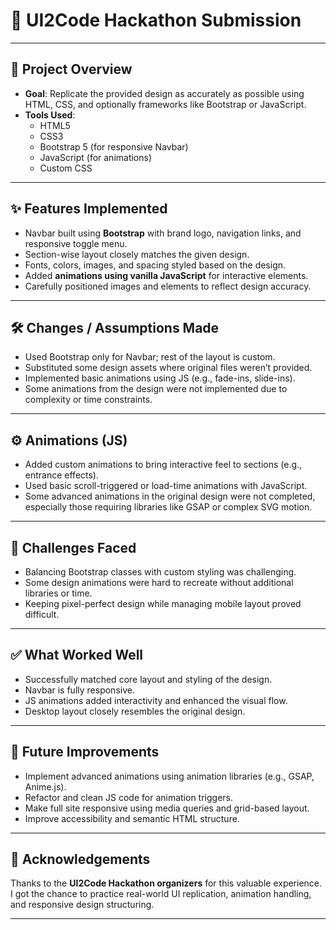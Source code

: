# 🎨 UI2Code Hackathon Submission

---

## 📌 Project Overview

- **Goal**: Replicate the provided design as accurately as possible using HTML, CSS, and optionally frameworks like Bootstrap or JavaScript.
- **Tools Used**:  
  - HTML5  
  - CSS3  
  - Bootstrap 5 (for responsive Navbar)  
  - JavaScript (for animations)  
  - Custom CSS

---

## ✨ Features Implemented

- Navbar built using **Bootstrap** with brand logo, navigation links, and responsive toggle menu.
- Section-wise layout closely matches the given design.
- Fonts, colors, images, and spacing styled based on the design.
- Added **animations using vanilla JavaScript** for interactive elements.
- Carefully positioned images and elements to reflect design accuracy.

---

## 🛠️ Changes / Assumptions Made

- Used Bootstrap only for Navbar; rest of the layout is custom.
- Substituted some design assets where original files weren’t provided.
- Implemented basic animations using JS (e.g., fade-ins, slide-ins).
- Some animations from the design were not implemented due to complexity or time constraints.

---

## ⚙️ Animations (JS)

- Added custom animations to bring interactive feel to sections (e.g., entrance effects).
- Used basic scroll-triggered or load-time animations with JavaScript.
- Some advanced animations in the original design were not completed, especially those requiring libraries like GSAP or complex SVG motion.

---

## 🧠 Challenges Faced

- Balancing Bootstrap classes with custom styling was challenging.
- Some design animations were hard to recreate without additional libraries or time.
- Keeping pixel-perfect design while managing mobile layout proved difficult.

---

## ✅ What Worked Well

- Successfully matched core layout and styling of the design.
- Navbar is fully responsive.
- JS animations added interactivity and enhanced the visual flow.
- Desktop layout closely resembles the original design.

---

## 🚀 Future Improvements

- Implement advanced animations using animation libraries (e.g., GSAP, Anime.js).
- Refactor and clean JS code for animation triggers.
- Make full site responsive using media queries and grid-based layout.
- Improve accessibility and semantic HTML structure.

---

## 🙌 Acknowledgements

Thanks to the **UI2Code Hackathon organizers** for this valuable experience. I got the chance to practice real-world UI replication, animation handling, and responsive design structuring.

---
